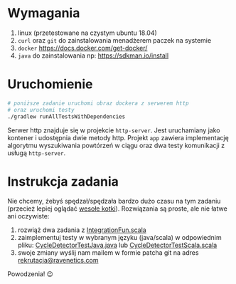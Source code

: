 # Wymagania

1. linux (przetestowane na czystym ubuntu 18.04)
2. `curl` oraz `git` do zainstalowania menadżerem paczek na systemie
3. `docker` https://docs.docker.com/get-docker/
4. `java` do zainstalowania np: https://sdkman.io/install

# Uruchomienie

```bash
# poniższe zadanie uruchomi obraz dockera z serwerem http
# oraz uruchomi testy
./gradlew runAllTestsWithDependencies
```

Serwer http znajduje się w projekcie `http-server`.
Jest uruchamiany jako kontener i udostępnia dwie metody http.
Projekt `app` zawiera implementację algorytmu wyszukiwania powtórzeń w ciągu oraz dwa testy komunikacji z usługą `http-server`.

# Instrukcja zadania

Nie chcemy, żebyś spędzał/spędzała bardzo dużo czasu na tym zadaniu (przecież lepiej oglądać [wesołe kotki](https://www.youtube.com/watch?v=SB-qEYVdvXA)).
Rozwiązania są proste, ale nie łatwe ani oczywiste:

1. rozwiąż dwa zadania z [IntegrationFun.scala](scala/ravenetics/test/IntegrationFun.scala)
2. zaimplementuj testy w wybranym języku (java/scala) w odpowiednim pliku: [CycleDetectorTestJava.java](scala/ravenetics/test/CycleDetectorTestJava.java) lub [CycleDetectorTestScala.scala](scala/ravenetics/test/CycleDetectorTestScala.scala)
3. swoje zmiany wyślij nam mailem w formie patcha git na adres rekrutacja@ravenetics.com

Powodzenia! 😉